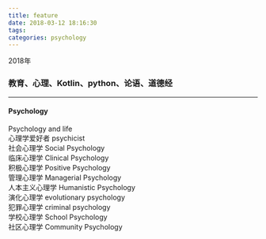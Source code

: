 ```yaml
---
title: feature
date: 2018-03-12 18:16:30
tags:
categories: psychology
---
```



2018年
### 教育、心理、Kotlin、python、论语、道德经

--- 
#### Psychology
Psychology and life  
心理学爱好者 psychicist   
社会心理学 Social Psychology  
临床心理学 Clinical Psychology  
积极心理学 Positive Psychology  
管理心理学 Managerial Psychology  
人本主义心理学 Humanistic Psychology  
演化心理学 evolutionary psychology  
犯罪心理学 criminal psychology  
学校心理学 School Psychology  
社区心理学 Community Psychology  


